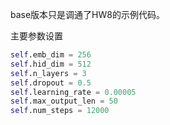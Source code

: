 base版本只是调通了HW8的示例代码。

主要参数设置

```python
self.emb_dim = 256
self.hid_dim = 512
self.n_layers = 3
self.dropout = 0.5
self.learning_rate = 0.00005
self.max_output_len = 50       
self.num_steps = 12000       
```

